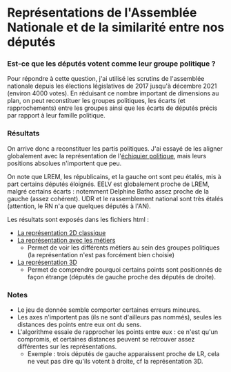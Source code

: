 # Représentations de l'Assemblée Nationale et de la similarité entre nos députés

### Est-ce que les députés votent comme leur groupe politique ?

Pour répondre à cette question, j'ai utilisé les scrutins de l'assemblée nationale depuis les élections législatives de 2017 jusqu'à décembre 2021 (environ 4000 votes). En réduisant ce nombre important de dimensions au plan, on peut reconstituer les groupes politiques, les écarts (et rapprochements) entre les groupes ainsi que les écarts de députés précis par rapport à leur famille politique.

### Résultats

On arrive donc a reconstituer les partis politiques. J'ai essayé de les aligner globalement avec la représentation de l'[échiquier politique](https://fr.wikipedia.org/wiki/%C3%89chiquier_politique), mais leurs positions absolues n'importent que peu. 

On note que LREM, les républicains, et la gauche ont sont peu étalés, mis à part certains députés éloignés. EELV est globalement proche de LREM, malgré certains écarts : notemment Delphine Batho assez proche de la gauche (assez cohérent). UDR et le rassemblement national sont très étalés (attention, le RN n'a que quelques députés à l'AN).

Les résultats sont exposés dans les fichiers html :
- [La représentation 2D classique](https://htmlpreview.github.io/?https://github.com/Mathis-A/reduction-dimension-politique/blob/master/embedding_parti.html)
- [La représentation avec les métiers](https://htmlpreview.github.io/?https://github.com/Mathis-A/reduction-dimension-politique/blob/master/embedding_metier.html)
  - Permet de voir les différents métiers au sein des groupes politiques (la représentation n'est pas forcément bien choisie)
- [La représentation 3D](https://htmlpreview.github.io/?https://github.com/Mathis-A/reduction-dimension-politique/blob/master/embedding_3D.html)
  - Permet de comprendre pourquoi certains points sont positionnés de façon étrange (députés de gauche proche des députés de droite).

### Notes
- Le jeu de donnée semble comporter certaines erreurs mineures.
- Les axes n'importent pas (ils ne sont d'ailleurs pas nommés), seules les distances des points entre eux ont du sens.
- L'algorithme essaie de rapprocher les points entre eux : ce n'est qu'un compromis, et certaines distances peuvent se retrouver assez différentes sur les représentations.
  - Exemple : trois députés de gauche apparaissent proche de LR, cela ne veut pas dire qu'ils votent à droite, cf la représentation 3D.
